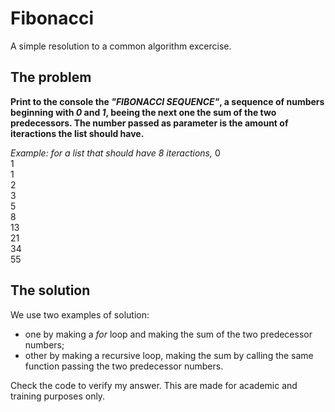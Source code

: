 # Fibonacci
A simple resolution to a common algorithm excercise.

## The problem
**Print to the console the _"FIBONACCI SEQUENCE"_, a sequence of numbers beginning with _0_ and _1_, beeing the next one the sum of the two predecessors. The number passed as parameter is the amount of iteractions the list should have.**

*Example: for a list that should have 8 iteractions,*
0  
1  
1  
2  
3  
5  
8  
13  
21  
34  
55  

## The solution
We use two examples of solution:
- one by making a *for* loop and making the sum of the two predecessor numbers;
- other by making a recursive loop, making the sum by calling the same function passing the two predecessor numbers.


Check the code to verify my answer.
This are made for academic and training purposes only.
